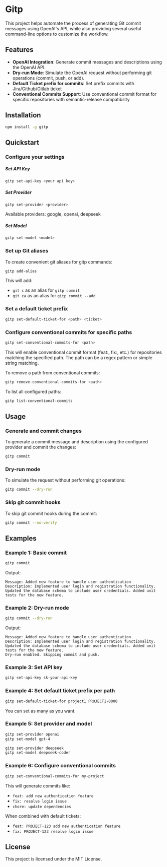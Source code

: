 # Gitp

This project helps automate the process of generating Git commit messages using OpenAI's API, while also providing several useful command-line options to customize the workflow.

## Features

- **OpenAI Integration**: Generate commit messages and descriptions using the OpenAI API.
- **Dry-run Mode**: Simulate the OpenAI request without performing git operations (commit, push, or add).
- **Default Ticket prefix for commits**: Set prefix commits with Jira/Github/Gitlab ticket
- **Conventional Commits Support**: Use conventional commit format for specific repositories with semantic-release compatibility

## Installation

```sh
npm install -g gitp
```

## Quickstart

### Configure your settings

##### Set API Key
```sh
gitp set-api-key <your api key>
```

##### Set Provider
```sh
gitp set-provider <provider>
```
Available providers: google, openai, deepseek

##### Set Model
```sh
gitp set-model <model>
```

### Set up Git aliases
To create convenient git aliases for gitp commands:
```sh
gitp add-alias
```
This will add:
- `git c` as an alias for `gitp commit`
- `git ca` as an alias for `gitp commit --add`

### Set a default ticket prefix

```sh
gitp set-default-ticket-for <path> <ticket>
```

### Configure conventional commits for specific paths

```sh
gitp set-conventional-commits-for <path>
```

This will enable conventional commit format (feat:, fix:, etc.) for repositories matching the specified path. The path can be a regex pattern or simple string matching.

To remove a path from conventional commits:
```sh
gitp remove-conventional-commits-for <path>
```

To list all configured paths:
```sh
gitp list-conventional-commits
```

## Usage

### Generate and commit changes

To generate a commit message and description using the configured provider and commit the changes:

```sh
gitp commit
```

### Dry-run mode

To simulate the request without performing git operations:

```sh
gitp commit --dry-run
```

### Skip git commit hooks

To skip git commit hooks during the commit:

```sh
gitp commit --no-verify
```

## Examples

### Example 1: Basic commit

```sh
gitp commit
```

Output:
```
Message: Added new feature to handle user authentication
Description: Implemented user login and registration functionality. Updated the database schema to include user credentials. Added unit tests for the new feature.
```

### Example 2: Dry-run mode

```sh
gitp commit --dry-run
```

Output:
```
Message: Added new feature to handle user authentication
Description: Implemented user login and registration functionality. Updated the database schema to include user credentials. Added unit tests for the new feature.
Dry-run enabled. Skipping commit and push.
```

### Example 3: Set API key

```sh
gitp set-api-key sk-your-api-key
```

### Example 4: Set default ticket prefix per path

```sh
gitp set-default-ticket-for project1 PROJECT1-0000
```

You can set as many as you want.

### Example 5: Set provider and model

```sh
gitp set-provider openai
gitp set-model gpt-4
```

```sh
gitp set-provider deepseek
gitp set-model deepseek-coder
```

### Example 6: Configure conventional commits

```sh
gitp set-conventional-commits-for my-project
```

This will generate commits like:
- `feat: add new authentication feature`
- `fix: resolve login issue`
- `chore: update dependencies`

When combined with default tickets:
- `feat: PROJECT-123 add new authentication feature`
- `fix: PROJECT-123 resolve login issue`

## License

This project is licensed under the MIT License.
